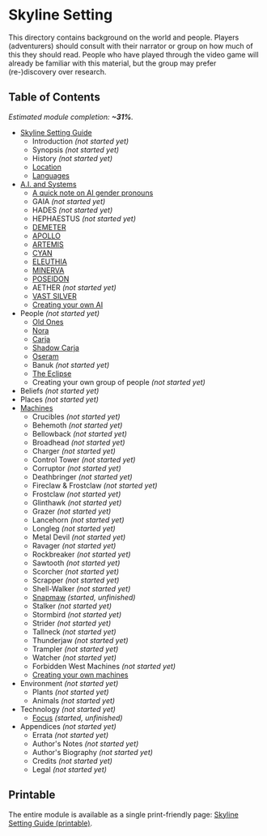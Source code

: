 # Skyline Setting

This directory contains background on the world and people.
Players (adventurers) should consult with their narrator or group on how much of this they should read.
People who have played through the video game will already be familiar with this material, but the group may prefer (re-)discovery over research.

## Table of Contents

<!-- +template files guide/setting web-table-of-contents -->

_Estimated module completion: **~31%**._

* [Skyline Setting Guide](010-front-matter.md)
  * Introduction _(not started yet)_
  * Synopsis _(not started yet)_
  * History _(not started yet)_
  * [Location](140-location.md)
  * [Languages](150-language.md)
* [A.I. and Systems](200-ai.md)
  * [A quick note on AI gender pronouns](203-ai-gender.md)
  * GAIA _(not started yet)_
  * HADES _(not started yet)_
  * HEPHAESTUS _(not started yet)_
  * [DEMETER](220-demeter.md)
  * [APOLLO](225-apollo.md)
  * [ARTEMIS](230-artemis.md)
  * [CYAN](235-cyan.md)
  * [ELEUTHIA](240-eleuthia.md)
  * [MINERVA](245-minerva.md)
  * [POSEIDON](250-poseidon.md)
  * AETHER _(not started yet)_
  * [VAST SILVER](260-vast-silver.md)
  * [Creating your own AI](280-creating-your-own.md)
* People _(not started yet)_
  * [Old Ones](305-old-ones.md)
  * [Nora](310-nora.md)
  * [Carja](315-carja.md)
  * [Shadow Carja](320-shadow-carja.md)
  * [Oseram](325-oseram.md)
  * Banuk _(not started yet)_
  * [The Eclipse](335-eclipse.md)
  * Creating your own group of people _(not started yet)_
* Beliefs _(not started yet)_
* Places _(not started yet)_
* [Machines](600-machines.md)
  * Crucibles _(not started yet)_
  * Behemoth _(not started yet)_
  * Bellowback _(not started yet)_
  * Broadhead _(not started yet)_
  * Charger _(not started yet)_
  * Control Tower _(not started yet)_
  * Corruptor _(not started yet)_
  * Deathbringer _(not started yet)_
  * Fireclaw & Frostclaw _(not started yet)_
  * Frostclaw _(not started yet)_
  * Glinthawk _(not started yet)_
  * Grazer _(not started yet)_
  * Lancehorn _(not started yet)_
  * Longleg _(not started yet)_
  * Metal Devil _(not started yet)_
  * Ravager _(not started yet)_
  * Rockbreaker _(not started yet)_
  * Sawtooth _(not started yet)_
  * Scorcher _(not started yet)_
  * Scrapper _(not started yet)_
  * Shell-Walker _(not started yet)_
  * [Snapmaw](661-snapmaw.md) _(started, unfinished)_
  * Stalker _(not started yet)_
  * Stormbird _(not started yet)_
  * Strider _(not started yet)_
  * Tallneck _(not started yet)_
  * Thunderjaw _(not started yet)_
  * Trampler _(not started yet)_
  * Watcher _(not started yet)_
  * Forbidden West Machines _(not started yet)_
  * [Creating your own machines](695-creating-your-own.md)
* Environment _(not started yet)_
  * Plants _(not started yet)_
  * Animals _(not started yet)_
* Technology _(not started yet)_
  * [Focus](751-focus.md) _(started, unfinished)_
* Appendices _(not started yet)_
  * Errata _(not started yet)_
  * Author's Notes _(not started yet)_
  * Author's Biography _(not started yet)_
  * Credits _(not started yet)_
  * Legal _(not started yet)_

<!-- -template files guide/setting web-table-of-contents -->

## Printable

The entire module is available as a single print-friendly page: [Skyline Setting Guide (printable)](print.md).

